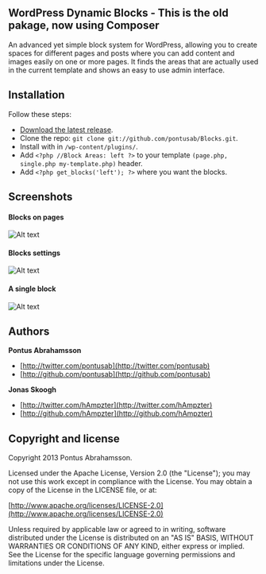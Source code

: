 ## WordPress Dynamic Blocks - This is the old pakage, now using Composer

An advanced yet simple block system for WordPress, allowing you to create spaces for different pages and posts where you can add content and images easily on one or more pages. It finds the areas that are actually used in the current template and shows an easy to use admin interface.

## Installation

Follow these steps:

* [Download the latest release](https://github.com/pontusab/Blocks/archive/master.zip).
* Clone the repo: `git clone git://github.com/pontusab/Blocks.git`.
* Install with in `/wp-content/plugins/`.
* Add `<?php //Block Areas: left ?>` to your template `(page.php, single.php my-template.php)` header.
* Add `<?php get_blocks('left'); ?>` where you want the blocks.

## Screenshots

#### Blocks on pages
![Alt text](/screenshot_1.png "Blocks on pages")

#### Blocks settings
![Alt text](/screenshot_2.png "Blocks settings")

#### A single block
![Alt text](/screenshot_3.png "A single block")

## Authors

**Pontus Abrahamsson**

+ [http://twitter.com/pontusab](http://twitter.com/pontusab)
+ [http://github.com/pontusab](http://github.com/pontusab)

**Jonas Skoogh**

+ [http://twitter.com/hAmpzter](http://twitter.com/hAmpzter)
+ [http://github.com/hAmpzter](http://github.com/hAmpzter)

## Copyright and license

Copyright 2013 Pontus Abrahamsson.

Licensed under the Apache License, Version 2.0 (the "License");
you may not use this work except in compliance with the License.
You may obtain a copy of the License in the LICENSE file, or at:

  [http://www.apache.org/licenses/LICENSE-2.0](http://www.apache.org/licenses/LICENSE-2.0)

Unless required by applicable law or agreed to in writing, software
distributed under the License is distributed on an "AS IS" BASIS,
WITHOUT WARRANTIES OR CONDITIONS OF ANY KIND, either express or implied.
See the License for the specific language governing permissions and
limitations under the License.
